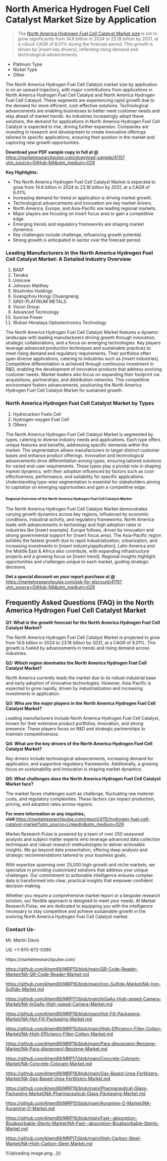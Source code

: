 <h1>North America Hydrogen Fuel Cell Catalyst Market&nbsp;Size by Application</h1><blockquote><p>The <a href="https://marketresearchpulse.com/download-sample/4115?utm_source=GitHub-NA&amp;utm_medium=029">North America Hydrogen Fuel Cell Catalyst Market size</a> is set to grow significantly from 14.6 billion in 2024 to 23.18 billion by 2031, at a robust CAGR of 8.01% during the forecast period. This growth is driven by [insert key drivers], reflecting rising demand and technological advancements.</p></blockquote><ul><li>Platinum Type <li> Nickel Type <li> Other</li></ul><p>The North America Hydrogen Fuel Cell Catalyst market size by application is on an upward trajectory, with major contributions from applications in North America Hydrogen Fuel Cell Catalyst and North America Hydrogen Fuel Cell Catalyst. These segments are experiencing rapid growth due to the demand for more efficient, cost-effective solutions. Technological advancements are enabling businesses to better meet customer needs and stay ahead of market trends. As industries increasingly adopt these solutions, the demand for applications in North America Hydrogen Fuel Cell Catalyst is expected to rise, driving further expansion. Companies are investing in research and development to create innovative offerings tailored to specific applications, ensuring their position in the market and capturing new growth opportunities.</p><p><strong>Download your PDF sample copy in full at @ </strong><a href="https://marketresearchpulse.com/download-sample/4115?utm_source=GitHub-NA&amp;utm_medium=029">https://marketresearchpulse.com/download-sample/4115?utm_source=GitHub-NA&amp;utm_medium=029</a></p><p><strong>Key Highlights: </strong></p><ul><li>The North America Hydrogen Fuel Cell Catalyst Market is expected to grow from 14.6 billion in 2024 to 23.18 billion by 2031, at a CAGR of 8.01%.</li><li>Increasing demand for trend or application is driving market growth.</li><li>Technological advancements and innovation are key market drivers.</li><li>North America, Europe, and Asia-Pacific are leading regional markets.</li><li>Major players are focusing on insert focus area to gain a competitive edge.</li><li>Emerging trends and regulatory frameworks are shaping market dynamics.</li><li>Key challenges include challenge, influencing growth potential.</li><li>Strong growth is anticipated in sector over the forecast period.</li></ul><h3>Leading Manufacturers in the North America Hydrogen Fuel Cell Catalyst Market: A Detailed Industry Overview</h3><ol><li>BASF</li><li>Tanaka</li><li>Umicore</li><li>Johnson Matthey</li><li>Nisshinbo Holdings</li><li>Guangzhou Hongji Chuangneng</li><li>SINO-PLATINUM METALS</li><li>Vision Group</li><li>Advanced Technology</li><li>Sunrise Power</li><li>Wuhan Himalaya Optoelectronics Technology</li></ol><div class="flex max-w-full flex-col flex-grow"><div class="min-h-8 text-message flex w-full flex-col items-end gap-2 whitespace-normal break-words [.text-message+&amp;]:mt-5" dir="auto" data-message-author-role="assistant" data-message-id="fd8432e4-4910-450d-b182-61b7bfb0a01f" data-message-model-slug="gpt-4o"><div class="flex w-full flex-col gap-1 empty:hidden first:pt-[3px]"><div class="markdown prose w-full break-words dark:prose-invert light"><p>The North America Hydrogen Fuel Cell Catalyst Market features a dynamic landscape with leading manufacturers driving growth through innovation, strategic collaborations, and a focus on emerging technologies. Key players leverage advanced production techniques and sustainable practices to meet rising demand and regulatory requirements. Their portfolios often span diverse applications, catering to industries such as [insert industries]. Competitive differentiation is achieved through continuous investment in R&amp;D, enabling the development of innovative products that address evolving customer needs. Market leaders also focus on expanding their footprint via acquisitions, partnerships, and distribution networks. This competitive environment fosters advancements, positioning the North America Hydrogen Fuel Cell Catalyst Market for sustained growth.</p></div></div></div></div><h3>North America Hydrogen Fuel Cell Catalyst Market by Types</h3><ol><li>Hydrocarbon Fuels Cell <li> Hydrogen-oxygen Fuel Cell <li> Others</li></ol><div class="flex max-w-full flex-col flex-grow"><div class="min-h-8 text-message flex w-full flex-col items-end gap-2 whitespace-normal break-words [.text-message+&amp;]:mt-5" dir="auto" data-message-author-role="assistant" data-message-id="084470be-0bb7-4664-bddf-5156b4f41249" data-message-model-slug="gpt-4o-mini"><div class="flex w-full flex-col gap-1 empty:hidden first:pt-[3px]"><div class="markdown prose w-full break-words dark:prose-invert light"><p>The North America Hydrogen Fuel Cell Catalyst Market is segmented by types, catering to diverse industry needs and applications. Each type offers unique features and benefits, addressing specific demands within the market. The segmentation allows manufacturers to target distinct customer bases and enhance product offerings. Innovation and technological advancements drive differentiation among types, ensuring tailored solutions for varied end-user requirements. These types play a pivotal role in shaping market dynamics, with their adoption influenced by factors such as cost-effectiveness, performance, and suitability for specific applications. Understanding type-wise segmentation is essential for stakeholders aiming to capitalize on emerging opportunities and gain a competitive edge.</p></div></div></div></div><h3><span style="font-size: 11px;">Regional Overview of the North America Hydrogen Fuel Cell Catalyst Market</span></h3><div class="flex max-w-full flex-col flex-grow"><div class="min-h-8 text-message flex w-full flex-col items-end gap-2 whitespace-normal break-words [.text-message+&amp;]:mt-5" dir="auto" data-message-author-role="assistant" data-message-id="e9038762-ce64-4e30-91c9-9bd413514231" data-message-model-slug="gpt-4o-mini"><div class="flex w-full flex-col gap-1 empty:hidden first:pt-[3px]"><div class="markdown prose w-full break-words dark:prose-invert light"><p>The North America Hydrogen Fuel Cell Catalyst Market demonstrates varying growth dynamics across key regions, influenced by economic conditions, industrial activity, and regulatory frameworks. North America leads with advancements in technology and high adoption rates in industries like [insert example]. Europe follows, driven by innovation and strong governmental support for [insert focus area]. The Asia-Pacific region exhibits the fastest growth due to rapid industrialization, urbanization, and increasing investments in [insert industry/application]. Latin America and the Middle East &amp; Africa also contribute, with expanding infrastructure projects and a growing focus on [insert trend]. Regional insights highlight opportunities and challenges unique to each market, guiding strategic decisions.</p></div></div></div></div><p><strong>Get a special discount on your report purchase at @ </strong><a href="https://marketresearchpulse.com/ask-for-discount/4115?utm_source=GitHub-NA&amp;utm_medium=029">https://marketresearchpulse.com/ask-for-discount/4115?utm_source=GitHub-NA&amp;utm_medium=029</a></p><h2>Frequently Asked Questions (FAQ) in the North America Hydrogen Fuel Cell Catalyst Market</h2><p><strong>Q1: What is the growth forecast for the North America Hydrogen Fuel Cell Catalyst Market?</strong></p><p>The North America Hydrogen Fuel Cell Catalyst Market is projected to grow from 14.6 billion in 2024 to 23.18 billion by 2031, at a CAGR of 8.01%. This growth is fueled by advancements in trends and rising demand across industries.</p><p><strong>Q2: Which region dominates the North America Hydrogen Fuel Cell Catalyst Market?</strong></p><p>North America currently leads the market due to its robust industrial base and early adoption of innovative technologies. However, Asia-Pacific is expected to grow rapidly, driven by industrialization and increasing investments in application.</p><p><strong>Q3: Who are the major players in the North America Hydrogen Fuel Cell Catalyst Market?</strong></p><p>Leading manufacturers include North America Hydrogen Fuel Cell Catalyst, known for their extensive product portfolios, innovation, and strong presence. These players focus on R&amp;D and strategic partnerships to maintain competitiveness.</p><p><strong>Q4: What are the key drivers of the North America Hydrogen Fuel Cell Catalyst Market?</strong></p><p>Key drivers include technological advancements, increasing demand for application, and supportive regulatory frameworks. Additionally, a growing focus on sustainability and innovation is shaping market dynamics.</p><p><strong>Q5: What challenges does the North America Hydrogen Fuel Cell Catalyst Market face?</strong></p><p>The market faces challenges such as challenge, fluctuating raw material costs, and regulatory complexities. These factors can impact production, pricing, and adoption rates across regions.</p><p><strong>For more information or any inquiries, visit&nbsp;</strong><a href="https://marketresearchpulse.com/report/4115/hydrogen-fuel-cell-catalyst-market?utm_source=Linkedin&utm_medium=029">https://marketresearchpulse.com/report/4115/hydrogen-fuel-cell-catalyst-market?utm_source=Linkedin&utm_medium=029</a></p><p>Market Research Pulse is powered by a team of over 250 seasoned analysts and subject matter experts who leverage advanced data collection techniques and robust research methodologies to deliver actionable insights. We go beyond data presentation, offering deep analysis and strategic recommendations tailored to your business goals.</p><p>With expertise spanning over 25,000 high-growth and niche markets, we specialize in providing customized solutions that address your unique challenges. Our commitment to actionable intelligence ensures complex data is transformed into clear, practical insights that empower confident decision-making.</p><p>Whether you require a comprehensive market report or a bespoke research solution, our flexible approach is designed to meet your needs. At Market Research Pulse, we are dedicated to equipping you with the intelligence necessary to stay competitive and achieve sustainable growth in the evolving North America Hydrogen Fuel Cell Catalyst market.</p><h3><strong>Contact Us-</strong></h3><p>Mr. Martin Davis</p><p>US: +1-970-672-0390</p><p>https://marketresearchpulse.com/</p><p><a href="https://github.com/khem89/MRP15/blob/main/QR-Code-Reader-Market/NA-QR-Code-Reader-Market.md">https://github.com/khem89/MRP15/blob/main/QR-Code-Reader-Market/NA-QR-Code-Reader-Market.md</a></p><p><a href="https://github.com/khem89/MRP16/blob/main/Iron-Sulfide-Market/NA-Iron-Sulfide-Market.md">https://github.com/khem89/MRP16/blob/main/Iron-Sulfide-Market/NA-Iron-Sulfide-Market.md</a></p><p><a href="https://github.com/khem89/MRP17/blob/main/InGaAs-High-speed-Camera-Market/NA-InGaAs-High-speed-Camera-Market.md">https://github.com/khem89/MRP17/blob/main/InGaAs-High-speed-Camera-Market/NA-InGaAs-High-speed-Camera-Market.md</a></p><p><a href="https://github.com/khem89/MRP18/blob/main/Hot-Fill-Packaging-Market/NA-Hot-Fill-Packaging-Market.md">https://github.com/khem89/MRP18/blob/main/Hot-Fill-Packaging-Market/NA-Hot-Fill-Packaging-Market.md</a></p><p><a href="https://github.com/khem89/MRP15/blob/main/High-Efficiency-Filter-Cotton-Market/NA-High-Efficiency-Filter-Cotton-Market.md">https://github.com/khem89/MRP15/blob/main/High-Efficiency-Filter-Cotton-Market/NA-High-Efficiency-Filter-Cotton-Market.md</a></p><p><a href="https://github.com/khem89/MRP16/blob/main/Para-diisopropyl-Benzene-Market/NA-Para-diisopropyl-Benzene-Market.md">https://github.com/khem89/MRP16/blob/main/Para-diisopropyl-Benzene-Market/NA-Para-diisopropyl-Benzene-Market.md</a></p><p><a href="https://github.com/khem89/MRP17/blob/main/Concrete-Colorant-Market/NA-Concrete-Colorant-Market.md">https://github.com/khem89/MRP17/blob/main/Concrete-Colorant-Market/NA-Concrete-Colorant-Market.md</a></p><p><a href="https://github.com/khem89/MRP18/blob/main/Gas-Based-Urea-Fertilizers-Market/NA-Gas-Based-Urea-Fertilizers-Market.md">https://github.com/khem89/MRP18/blob/main/Gas-Based-Urea-Fertilizers-Market/NA-Gas-Based-Urea-Fertilizers-Market.md</a></p><p><a href="https://github.com/khem89/MRP19/blob/main/Pharmaceutical-Glass-Packaging-Market/NA-Pharmaceutical-Glass-Packaging-Market.md">https://github.com/khem89/MRP19/blob/main/Pharmaceutical-Glass-Packaging-Market/NA-Pharmaceutical-Glass-Packaging-Market.md</a></p><p><a href="https://github.com/khem89/MRP15/blob/main/Auramine-O-Market/NA-Auramine-O-Market.md">https://github.com/khem89/MRP15/blob/main/Auramine-O-Market/NA-Auramine-O-Market.md</a></p><p><a href="https://github.com/khem89/MRP16/blob/main/Fast--absorption-Bioabsorbable-Stents-Market/NA-Fast--absorption-Bioabsorbable-Stents-Market.md">https://github.com/khem89/MRP16/blob/main/Fast--absorption-Bioabsorbable-Stents-Market/NA-Fast--absorption-Bioabsorbable-Stents-Market.md</a></p><p><a href="https://github.com/khem89/MRP17/blob/main/High-Carbon-Steel-Market/NA-High-Carbon-Steel-Market.md">https://github.com/khem89/MRP17/blob/main/High-Carbon-Steel-Market/NA-High-Carbon-Steel-Market.md</a></p>
![Uploading image.png…]()
